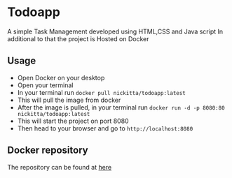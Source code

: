 # Todoapp

A simple Task Management developed using HTML,CSS and Java script
In additional to that the project is Hosted on Docker

## Usage 

- Open Docker on your desktop
- Open your terminal 
- In your terminal run `docker pull nickitta/todoapp:latest`
- This will pull the image from docker 
- After the image is pulled, in your terminal run `docker run -d -p 8080:80 nickitta/todoapp:latest`
- This will start the project on port 8080
- Then head to your browser and go to `http://localhost:8080`

## Docker repository 
The repository can be found at [here](https://hub.docker.com/r/nickitta/todoapp)

